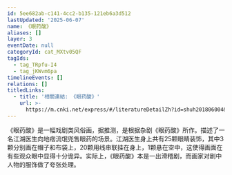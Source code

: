 ```yaml
---
id: 5ee682ab-c141-4cc2-b135-121eb6a3d512
lastUpdated: '2025-06-07'
name: 《眼药酸》
aliases: []
layer: 3
eventDate: null
categoryId: cat_MXtv05QF
tagIds:
  - tag_TRpfu-I4
  - tag_jKWvm6pa
timelineEvents: []
relations: []
titledLinks:
  - title: '相關連結: 《眼药酸》'
    url: >-
      https://m.cnki.net/express/#/literatureDetailZh?id=shuh201806004&typeId=CJFD
---
```

《眼药酸》是一幅戏剧类风俗画，据推测，是根据杂剧《眼药酸》所作。描述了一名江湖医生向地痞流氓兜售眼药的场景。江湖医生身上共有25颗眼睛装饰，其中3颗分别画在帽子和布袋上，20颗用线串联挂在身上，1颗悬在空中，这使得画面在有些观众眼中显得十分诡异。实际上，《眼药酸》本是一出滑稽剧，而画家对剧中人物的服饰做了夸张处理。
